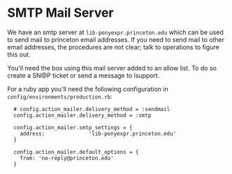 # SMTP Mail Server

We have an smtp server at `lib-ponyexpr.princeton.edu` which can be used to send mail to princeton email addresses. If you need to send mail to other email addresses, the procedures are not clear; talk to operations to figure this out.

You'll need the box using this mail server added to an allow list. To do so create a SN@P ticket or send a message to lsupport.

For a ruby app you'll need the following configuration in `config/environments/production.rb`:

```
  # config.action_mailer.delivery_method = :sendmail
  config.action_mailer.delivery_method = :smtp

  config.action_mailer.smtp_settings = {
    address:              'lib-ponyexpr.princeton.edu'
  }

  config.action_mailer.default_options = {
    from: 'no-reply@princeton.edu'
  }
```
